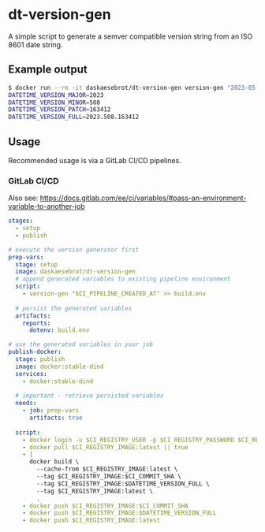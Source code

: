 # dt-version-gen

A simple script to generate a semver compatible version string from an ISO 8601 date string.

## Example output
```bash
$ docker run --rm -it daskaesebrot/dt-version-gen version-gen "2023-05-08T16:34:12Z"
DATETIME_VERSION_MAJOR=2023
DATETIME_VERSION_MINOR=508
DATETIME_VERSION_PATCH=163412
DATETIME_VERSION_FULL=2023.508.163412
```

## Usage

Recommended usage is via a GitLab CI/CD pipelines.

### GitLab CI/CD

Also see: https://docs.gitlab.com/ee/ci/variables/#pass-an-environment-variable-to-another-job

```yaml
stages:
  - setup
  - publish

# execute the version generator first
prep-vars:
  stage: setup
  image: daskaesebrot/dt-version-gen
  # append generated variables to existing pipeline environment
  script:
    - version-gen "$CI_PIPELINE_CREATED_AT" >> build.env
  
  # persist the generated variables
  artifacts:
    reports:
      dotenv: build.env

# use the generated variables in your job
publish-docker:
  stage: publish
  image: docker:stable-dind
  services:
    - docker:stable-dind
  
  # important - retrieve persisted variables
  needs:
    - job: prep-vars
      artifacts: true
    
  script:
    - docker login -u $CI_REGISTRY_USER -p $CI_REGISTRY_PASSWORD $CI_REGISTRY
    - docker pull $CI_REGISTRY_IMAGE:latest || true
    - |
      docker build \
        --cache-from $CI_REGISTRY_IMAGE:latest \
        --tag $CI_REGISTRY_IMAGE:$CI_COMMIT_SHA \
        --tag $CI_REGISTRY_IMAGE:$DATETIME_VERSION_FULL \
        --tag $CI_REGISTRY_IMAGE:latest \
        .
    - docker push $CI_REGISTRY_IMAGE:$CI_COMMIT_SHA
    - docker push $CI_REGISTRY_IMAGE:$DATETIME_VERSION_FULL
    - docker push $CI_REGISTRY_IMAGE:latest
```
